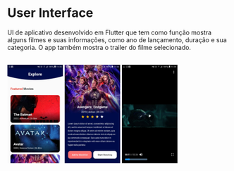 # User Interface
 UI de aplicativo desenvolvido em Flutter que tem como função mostra alguns filmes e suas informações, como ano de lançamento, duração e sua categoria. O app também mostra o trailer do filme selecionado.
 
<br>

<div align="left">
 <img src="assets/images/print1.jfif" width=25%>
 <img src="assets/images/print2.jfif" width=25%>
 <img src="assets/images/print3.jfif" width=25%>
</div>
